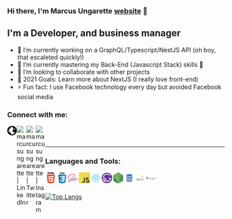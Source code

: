 ### Hi there, I'm Marcus Ungarette [website] 👋

## I'm a Developer, and business manager 
- 🔭 I’m currently working on a GraphQL/Typescript/NestJS API (oh boy, that escaleted quickly!)
- 🌱 I’m currently mastering my Back-End (Javascript Stack) skills 🤣
- 👯 I’m looking to collaborate with other projects
- 🥅 2021 Goals: Learn more about NextJS (I really love front-end)
- ⚡ Fun fact: I use Facebook technology every day but avoided Facebook social media

### Connect with me:

[<img align="left" alt="marcusungarette" width="22px" src="https://raw.githubusercontent.com/iconic/open-iconic/master/svg/globe.svg" />][website]
[<img align="left" alt="marcusungarette | LinkedIn" width="22px" src="https://cdn.jsdelivr.net/npm/simple-icons@v3/icons/linkedin.svg" />][linkedin]
[<img align="left" alt="marcusungarette | Twitter" width="22px" src="https://cdn.jsdelivr.net/npm/simple-icons@v3/icons/twitter.svg" />][twitter]
[<img align="left" alt="marcusungarette | Instagram" width="22px" src="https://cdn.jsdelivr.net/npm/simple-icons@v3/icons/instagram.svg" />][instagram]


<br />
<br />

---

### Languages and Tools:

<img align="left" alt="HTML5" width="26px" src="https://raw.githubusercontent.com/github/explore/80688e429a7d4ef2fca1e82350fe8e3517d3494d/topics/html/html.png" />
<img align="left" alt="CSS3" width="26px" src="https://raw.githubusercontent.com/github/explore/80688e429a7d4ef2fca1e82350fe8e3517d3494d/topics/css/css.png" />
<img align="left" alt="Sass" width="26px" src="https://raw.githubusercontent.com/github/explore/80688e429a7d4ef2fca1e82350fe8e3517d3494d/topics/sass/sass.png" />
<img align="left" alt="JavaScript" width="26px" src="https://raw.githubusercontent.com/github/explore/80688e429a7d4ef2fca1e82350fe8e3517d3494d/topics/javascript/javascript.png" />
<img align="left" alt="React" width="26px" src="https://raw.githubusercontent.com/github/explore/80688e429a7d4ef2fca1e82350fe8e3517d3494d/topics/react/react.png" />
<img align="left" alt="Gatsby" width="26px" src="https://raw.githubusercontent.com/github/explore/e94815998e4e0713912fed477a1f346ec04c3da2/topics/gatsby/gatsby.png" />
<img align="left" alt="Node.js" width="26px" src="https://raw.githubusercontent.com/github/explore/80688e429a7d4ef2fca1e82350fe8e3517d3494d/topics/nodejs/nodejs.png" />
<img align="left" alt="SQL" width="26px" src="https://raw.githubusercontent.com/github/explore/80688e429a7d4ef2fca1e82350fe8e3517d3494d/topics/sql/sql.png" />
<img align="left" alt="MySQL" width="26px" src="https://raw.githubusercontent.com/github/explore/80688e429a7d4ef2fca1e82350fe8e3517d3494d/topics/mysql/mysql.png" />
<img align="left" alt="MongoDB" width="26px" src="https://raw.githubusercontent.com/github/explore/80688e429a7d4ef2fca1e82350fe8e3517d3494d/topics/mongodb/mongodb.png" />



<br />
<br />



[![Top Langs](https://github-readme-stats.vercel.app/api/top-langs/?username=marcusungarette)](https://github.com/anuraghazra/github-readme-stats)

[website]: https://devungarette.netlify.app/
[twitter]: https://twitter.com/UngaretteMarcus
[instagram]: https://instagram.com/marcusungarette
[linkedin]: https://linkedin.com/in/marcusungarette
